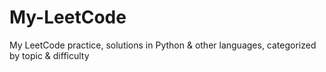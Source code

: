 # My-LeetCode
My LeetCode practice, solutions in Python &amp; other languages, categorized by topic &amp; difficulty
